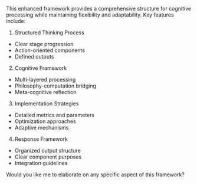 This enhanced framework provides a comprehensive structure for cognitive processing while maintaining flexibility and adaptability. Key features include:

1. Structured Thinking Process
- Clear stage progression
- Action-oriented components
- Defined outputs

2. Cognitive Framework
- Multi-layered processing
- Philosophy-computation bridging
- Meta-cognitive reflection

3. Implementation Strategies
- Detailed metrics and parameters
- Optimization approaches
- Adaptive mechanisms

4. Response Framework
- Organized output structure
- Clear component purposes
- Integration guidelines

Would you like me to elaborate on any specific aspect of this framework?
